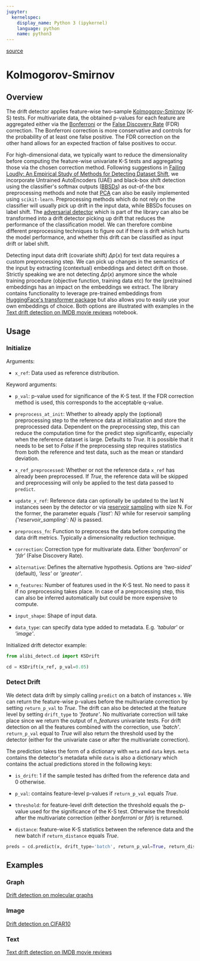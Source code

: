 ```yaml
---
jupyter:
  kernelspec:
    display_name: Python 3 (ipykernel)
    language: python
    name: python3
---
```


[source](../../api/alibi_detect.cd.ks.rst)

# Kolmogorov-Smirnov

## Overview

The drift detector applies feature-wise two-sample [Kolmogorov-Smirnov](https://en.wikipedia.org/wiki/Kolmogorov%E2%80%93Smirnov_test) (K-S) tests. For multivariate data, the obtained p-values for each feature are aggregated either via the [Bonferroni](https://mathworld.wolfram.com/BonferroniCorrection.html) or the [False Discovery Rate](http://www.math.tau.ac.il/~ybenja/MyPapers/benjamini_hochberg1995.pdf) (FDR) correction. The Bonferroni correction is more conservative and controls for the probability of at least one false positive. The FDR correction on the other hand allows for an expected fraction of false positives to occur.

For high-dimensional data, we typically want to reduce the dimensionality before computing the feature-wise univariate K-S tests and aggregating those via the chosen correction method. Following suggestions in [Failing Loudly: An Empirical Study of Methods for Detecting Dataset Shift](https://arxiv.org/abs/1810.11953), we incorporate Untrained AutoEncoders (UAE) and black-box shift detection using the classifier's softmax outputs ([BBSDs](https://arxiv.org/abs/1802.03916)) as out-of-the box preprocessing methods and note that [PCA](https://en.wikipedia.org/wiki/Principal_component_analysis) can also be easily implemented using `scikit-learn`. Preprocessing methods which do not rely on the classifier will usually pick up drift in the input data, while BBSDs focuses on label shift. The [adversarial detector](https://arxiv.org/abs/2002.09364) which is part of the library can also be transformed into a drift detector picking up drift that reduces the performance of the classification model. We can therefore combine different preprocessing techniques to figure out if there is drift which hurts the model performance, and whether this drift can be classified as input drift or label shift.

Detecting input data drift (covariate shift) $\Delta p(x)$ for text data requires a custom preprocessing step. We can pick up changes in the semantics of the input by extracting (contextual) embeddings and detect drift on those. Strictly speaking we are not detecting $\Delta p(x)$ anymore since the whole training procedure (objective function, training data etc) for the (pre)trained embeddings has an impact on the embeddings we extract. The library contains functionality to leverage pre-trained embeddings from [HuggingFace's transformer package](https://github.com/huggingface/transformers) but also allows you to easily use your own embeddings of choice. Both options are illustrated with examples in the [Text drift detection on IMDB movie reviews](../../examples/cd_text_imdb.ipynb) notebook.

## Usage

### Initialize

Arguments:

* `x_ref`: Data used as reference distribution.

Keyword arguments:

* `p_val`: p-value used for significance of the K-S test. If the FDR correction method is used, this corresponds to the acceptable q-value.

* `preprocess_at_init`: Whether to already apply the (optional) preprocessing step to the reference data at initialization and store the preprocessed data. Dependent on the preprocessing step, this can reduce the computation time for the predict step significantly, especially when the reference dataset is large. Defaults to *True*. It is possible that it needs to be set to *False* if the preprocessing step requires statistics from both the reference and test data, such as the mean or standard deviation.

* `x_ref_preprocessed`: Whether or not the reference data `x_ref` has already been preprocessed. If *True*, the reference data will be skipped and preprocessing will only be applied to the test data passed to `predict`.

* `update_x_ref`: Reference data can optionally be updated to the last N instances seen by the detector or via [reservoir sampling](https://en.wikipedia.org/wiki/Reservoir_sampling) with size N. For the former, the parameter equals *{'last': N}* while for reservoir sampling *{'reservoir_sampling': N}* is passed.

* `preprocess_fn`: Function to preprocess the data before computing the data drift metrics. Typically a dimensionality reduction technique.

* `correction`: Correction type for multivariate data. Either *'bonferroni'* or *'fdr'* (False Discovery Rate).

* `alternative`: Defines the alternative hypothesis. Options are *'two-sided'* (default), *'less'* or *'greater'*.

* `n_features`: Number of features used in the K-S test. No need to pass it if no preprocessing takes place. In case of a preprocessing step, this can also be inferred automatically but could be more expensive to compute.

* `input_shape`: Shape of input data.

* `data_type`: can specify data type added to metadata. E.g. *'tabular'* or *'image'*.

Initialized drift detector example:

```python
from alibi_detect.cd import KSDrift

cd = KSDrift(x_ref, p_val=0.05)
```

### Detect Drift

We detect data drift by simply calling `predict` on a batch of instances `x`. We can return the feature-wise p-values before the multivariate correction by setting `return_p_val` to *True*. The drift can also be detected at the feature level by setting `drift_type` to *'feature'*. No multivariate correction will take place since we return the output of *n_features* univariate tests. For drift detection on all the features combined with the correction, use *'batch'*. `return_p_val` equal to *True* will also return the threshold used by the detector (either for the univariate case or after the multivariate correction).

The prediction takes the form of a dictionary with `meta` and `data` keys. `meta` contains the detector's metadata while `data` is also a dictionary which contains the actual predictions stored in the following keys:

* `is_drift`: 1 if the sample tested has drifted from the reference data and 0 otherwise.

* `p_val`: contains feature-level p-values if `return_p_val` equals *True*.

* `threshold`: for feature-level drift detection the threshold equals the p-value used for the significance of the K-S test. Otherwise the threshold after the multivariate correction (either *bonferroni* or *fdr*) is returned.

* `distance`: feature-wise K-S statistics between the reference data and the new batch if `return_distance` equals *True*.


```python
preds = cd.predict(x, drift_type='batch', return_p_val=True, return_distance=True)
```

## Examples

### Graph

[Drift detection on molecular graphs](../../examples/cd_mol.ipynb)

### Image

[Drift detection on CIFAR10](../../examples/cd_ks_cifar10.ipynb)


### Text

[Text drift detection on IMDB movie reviews](../../examples/cd_text_imdb.ipynb)


